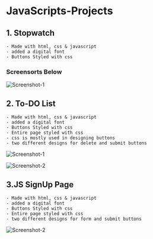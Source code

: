 # JavaScripts-Projects

## 1. Stopwatch 
    - Made with html, css & javascript 
    - added a digital font
    - Buttons Styled with css

### Screensorts Below

![Screenshot-1](https://github.com/itsarraj/JavaScripts-Projects/blob/master/Stopwatch/img/stopwatch.png)

## 2. To-DO List 
    - Made with html, css & javascript 
    - added a digital font
    - Buttons Styled with css
    - Entire page styled with css 
    - css is mostly used in designing buttons 
    - two different designs for delete and submit buttons


![Screenshot-1](https://github.com/itsarraj/JavaScripts-Projects/blob/master/To-Do%20List/img/To-Do%20List.PNG)

![Screenshot-2](https://github.com/itsarraj/JavaScripts-Projects/blob/master/To-Do%20List/img/To-Do%20List%20With%20Tasks.PNG)

## 3.JS SignUp Page
    - Made with html, css & javascript 
    - added a digital font
    - Buttons Styled with css
    - Entire page styled with css 
    - two different designs for form and submit buttons

![Screenshot-2](https://github.com/itsarraj/JavaScripts-Projects/blob/master/Js%20SignUp%20Page/img/JS%20SignUp%20Page.PNG)
